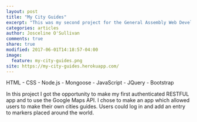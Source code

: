 ```yaml
---
layout: post
title: "My City Guides"
excerpt: "This was my second project for the General Assembly Web Development Immersive Course. The assignment for this project was to create a authenticated app using the Google maps API"
categories: articles
author: Josceline O'Sullivan
comments: true
share: true
modified: 2017-06-01T14:18:57-04:00
image:
  feature: my-city-guides.png
site: https://my-city-guides.herokuapp.com/
---
```


HTML - CSS - Node.js - Mongoose - JavaScript - JQuery - Bootstrap

In this project I got the opportunity to make my first authenticated RESTFUL app and to use the Google Maps API. I chose to make an app which allowed users to make their own cities guides. Users could log in and add an entry to markers placed around the world.
